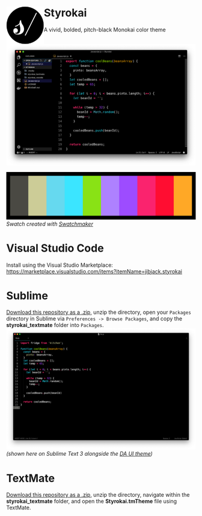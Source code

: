 # Styrokai <img align="left" width="100" height="100" src="/.media/styrokai_icon.png">
A vivid, bolded, pitch-black Monokai color theme

![Styrokai Theme](/.media/Styrokai-vscode_img.png)

![Nineties Default Theme Swatch](/.media/Styrokai-swatch.png)
*Swatch created with [Swatchmaker](https://github.com/jaredgorski/Swatchmaker)*

# Visual Studio Code
Install using the Visual Studio Marketplace: https://marketplace.visualstudio.com/items?itemName=jibjack.styrokai

# Sublime
[Download this repository as a .zip](https://github.com/jaredgorski/Styrokai/archive/master.zip), unzip the directory, open your `Packages` directory in Sublime via `Preferences -> Browse Packages`, and copy the **styrokai_textmate** folder into `Packages`.
![Styrokai Theme](/.media/Styrokai_img.png)
*(shown here on Sublime Text 3 alongside the [DA UI theme](https://packagecontrol.io/packages/DA%20UI))*

# TextMate
[Download this repository as a .zip](https://github.com/jaredgorski/Styrokai/archive/master.zip), unzip the directory, navigate within the **styrokai_textmate** folder, and open the **Styrokai.tmTheme** file using TextMate.
